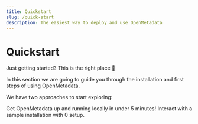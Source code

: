 ```yaml
---
title: Quickstart
slug: /quick-start
description: The easiest way to deploy and use OpenMetadata
---
```


# Quickstart

Just getting started? This is the right place 🚀

In this section we are going to guide you through the installation and first steps of using OpenMetadata.

We have two approaches to start exploring:

<InlineCalloutContainer>
  <InlineCallout
    color="violet-70"
    icon="celebration"
    bold="Try OpenMetadata in Docker"
    href="/quick-start/local-deployment"
  >
    Get OpenMetadata up and running locally in under 5 minutes!
  </InlineCallout>
  <InlineCallout
    color="violet-70"
    icon="open_in_new"
    bold="Try the OpenMetadata Sandbox"
    href="/quick-start/sandbox"
  >
    Interact with a sample installation with 0 setup.
  </InlineCallout>
</InlineCalloutContainer>
